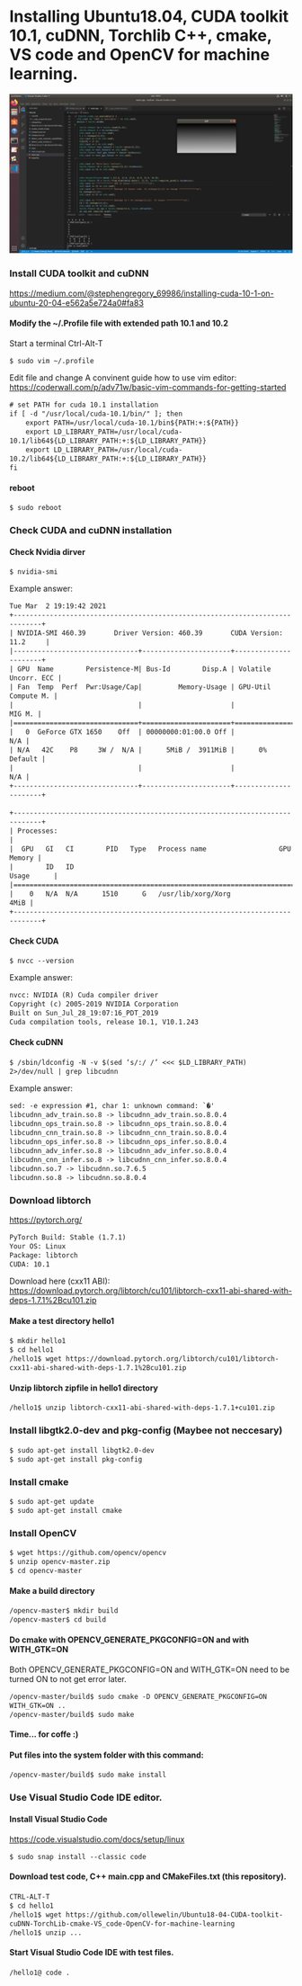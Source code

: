 # Installing Ubuntu18.04, CUDA toolkit 10.1, cuDNN, Torchlib C++, cmake, VS code and OpenCV for machine learning.
![](test_debug.png)

### Install CUDA toolkit and cuDNN

https://medium.com/@stephengregory_69986/installing-cuda-10-1-on-ubuntu-20-04-e562a5e724a0#fa83

#### Modify the ~/.Profile file with extended path 10.1 and 10.2 
Start a terminal
    Ctrl-Alt-T
    
    $ sudo vim ~/.profile
    
Edit file and change
A convinent guide how to use vim editor:
https://coderwall.com/p/adv71w/basic-vim-commands-for-getting-started
    
    # set PATH for cuda 10.1 installation
    if [ -d "/usr/local/cuda-10.1/bin/" ]; then
        export PATH=/usr/local/cuda-10.1/bin${PATH:+:${PATH}}
        export LD_LIBRARY_PATH=/usr/local/cuda-10.1/lib64${LD_LIBRARY_PATH:+:${LD_LIBRARY_PATH}}
        export LD_LIBRARY_PATH=/usr/local/cuda-10.2/lib64${LD_LIBRARY_PATH:+:${LD_LIBRARY_PATH}}
    fi

#### reboot
    $ sudo reboot
    
### Check CUDA and cuDNN installation

#### Check Nvidia dirver
    $ nvidia-smi

Example answer:

    Tue Mar  2 19:19:42 2021       
    +-----------------------------------------------------------------------------+
    | NVIDIA-SMI 460.39       Driver Version: 460.39       CUDA Version: 11.2     |
    |-------------------------------+----------------------+----------------------+
    | GPU  Name        Persistence-M| Bus-Id        Disp.A | Volatile Uncorr. ECC |
    | Fan  Temp  Perf  Pwr:Usage/Cap|         Memory-Usage | GPU-Util  Compute M. |
    |                               |                      |               MIG M. |
    |===============================+======================+======================|
    |   0  GeForce GTX 1650    Off  | 00000000:01:00.0 Off |                  N/A |
    | N/A   42C    P8     3W /  N/A |      5MiB /  3911MiB |      0%      Default |
    |                               |                      |                  N/A |
    +-------------------------------+----------------------+----------------------+
                                                                                   
    +-----------------------------------------------------------------------------+
    | Processes:                                                                  |
    |  GPU   GI   CI        PID   Type   Process name                  GPU Memory |
    |        ID   ID                                                   Usage      |
    |=============================================================================|
    |    0   N/A  N/A      1510      G   /usr/lib/xorg/Xorg                  4MiB |
    +-----------------------------------------------------------------------------+

#### Check CUDA
    $ nvcc --version

Example answer:

    nvcc: NVIDIA (R) Cuda compiler driver
    Copyright (c) 2005-2019 NVIDIA Corporation
    Built on Sun_Jul_28_19:07:16_PDT_2019
    Cuda compilation tools, release 10.1, V10.1.243
    
#### Check cuDNN

    $ /sbin/ldconfig -N -v $(sed ‘s/:/ /’ <<< $LD_LIBRARY_PATH) 2>/dev/null | grep libcudnn

Example answer:

    sed: -e expression #1, char 1: unknown command: `�'
	libcudnn_adv_train.so.8 -> libcudnn_adv_train.so.8.0.4
	libcudnn_ops_train.so.8 -> libcudnn_ops_train.so.8.0.4
	libcudnn_cnn_train.so.8 -> libcudnn_cnn_train.so.8.0.4
	libcudnn_ops_infer.so.8 -> libcudnn_ops_infer.so.8.0.4
	libcudnn_adv_infer.so.8 -> libcudnn_adv_infer.so.8.0.4
	libcudnn_cnn_infer.so.8 -> libcudnn_cnn_infer.so.8.0.4
	libcudnn.so.7 -> libcudnn.so.7.6.5
	libcudnn.so.8 -> libcudnn.so.8.0.4
    
    
    
### Download libtorch
https://pytorch.org/

    PyTorch Build: Stable (1.7.1)
    Your OS: Linux
    Package: libtorch
    CUDA: 10.1
    
Download here (cxx11 ABI):      
https://download.pytorch.org/libtorch/cu101/libtorch-cxx11-abi-shared-with-deps-1.7.1%2Bcu101.zip

#### Make a test directory hello1
    $ mkdir hello1
    $ cd hello1
    /hello1$ wget https://download.pytorch.org/libtorch/cu101/libtorch-cxx11-abi-shared-with-deps-1.7.1%2Bcu101.zip
    
#### Unzip libtorch zipfile in hello1 directory
    /hello1$ unzip libtorch-cxx11-abi-shared-with-deps-1.7.1+cu101.zip

### Install libgtk2.0-dev and pkg-config (Maybee not neccesary)
    $ sudo apt-get install libgtk2.0-dev
    $ sudo apt-get install pkg-config

### Install cmake
    $ sudo apt-get update
    $ sudo apt-get install cmake

### Install OpenCV

	$ wget https://github.com/opencv/opencv
	$ unzip opencv-master.zip
	$ cd opencv-master

#### Make a build directory
    
    /opencv-master$ mkdir build
    /opencv-master$ cd build

#### Do cmake with OPENCV_GENERATE_PKGCONFIG=ON and with WITH_GTK=ON
Both OPENCV_GENERATE_PKGCONFIG=ON and WITH_GTK=ON need to be turned ON to not get error later.

    /opencv-master/build$ sudo cmake -D OPENCV_GENERATE_PKGCONFIG=ON WITH_GTK=ON ..
    /opencv-master/build$ sudo make

#### Time... for coffe :)
#### Put files into the system folder with this command:

    /opencv-master/build$ sudo make install
    
### Use Visual Studio Code IDE editor.

#### Install Visual Studio Code 
https://code.visualstudio.com/docs/setup/linux

    $ sudo snap install --classic code
    
#### Download test code, C++ main.cpp and CMakeFiles.txt (this repository).

	CTRL-ALT-T
	$ cd hello1
	/hello1$ wget https://github.com/ollewelin/Ubuntu18-04-CUDA-toolkit-cuDNN-TorchLib-cmake-VS_code-OpenCV-for-machine-learning
	/hello1$ unzip ...
	
#### Start Visual Studio Code IDE with test files.

	/hello1@ code .


	
	
	

    
    


